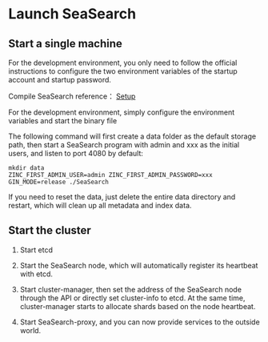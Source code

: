# Launch SeaSearch

## Start a single machine

For the development environment, you only need to follow the official instructions to configure the two environment variables of the startup account and startup password.

Compile SeaSearch reference： [Setup](../setup/README.md)

For the development environment, simply configure the environment variables and start the binary file

The following command will first create a data folder as the default storage path, then start a SeaSearch program with admin and xxx as the initial users, and listen to port 4080 by default:

```
mkdir data
ZINC_FIRST_ADMIN_USER=admin ZINC_FIRST_ADMIN_PASSWORD=xxx GIN_MODE=release ./SeaSearch
```

If you need to reset the data, just delete the entire data directory and restart, which will clean up all metadata and index data.

## Start the cluster

1. Start etcd

2. Start the SeaSearch node, which will automatically register its heartbeat with etcd.

3. Start cluster-manager, then set the address of the SeaSearch node through the API or directly set cluster-info to etcd. At the same time, cluster-manager starts to allocate shards based on the node heartbeat.

4. Start SeaSearch-proxy, and you can now provide services to the outside world.
